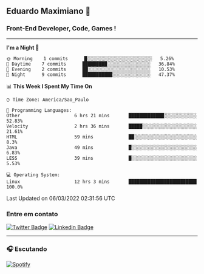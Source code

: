 ## Eduardo Maximiano 👋

### Front-End Developer, Code, Games !

---

<!--START_SECTION:waka-->
**I'm a Night 🦉** 

```text
🌞 Morning    1 commits      █░░░░░░░░░░░░░░░░░░░░░░░░   5.26% 
🌆 Daytime    7 commits      █████████░░░░░░░░░░░░░░░░   36.84% 
🌃 Evening    2 commits      ██░░░░░░░░░░░░░░░░░░░░░░░   10.53% 
🌙 Night      9 commits      ███████████░░░░░░░░░░░░░░   47.37%

```


📊 **This Week I Spent My Time On** 

```text
⌚︎ Time Zone: America/Sao_Paulo

💬 Programming Languages: 
Other                    6 hrs 21 mins       █████████████░░░░░░░░░░░░   52.83% 
Velocity                 2 hrs 36 mins       █████░░░░░░░░░░░░░░░░░░░░   21.61% 
HTML                     59 mins             ██░░░░░░░░░░░░░░░░░░░░░░░   8.3% 
Java                     49 mins             █░░░░░░░░░░░░░░░░░░░░░░░░   6.83% 
LESS                     39 mins             █░░░░░░░░░░░░░░░░░░░░░░░░   5.53%

💻 Operating System: 
Linux                    12 hrs 3 mins       █████████████████████████   100.0%

```


 Last Updated on 06/03/2022 02:31:56 UTC
<!--END_SECTION:waka-->

### Entre em contato

[![Twitter Badge](https://img.shields.io/badge/-@edmaxi-1ca0f1?style=flat-square&labelColor=1ca0f1&logo=twitter&logoColor=white&link=https://twitter.com/edmaxi)](https://twitter.com/edmaxi)
[![Linkedin Badge](https://img.shields.io/badge/-Eduardo_Maximiano-0077B5?style=flat-square&logo=Linkedin&logoColor=white&link=https://www.linkedin.com/in/maximiano-eduardo)](https://www.linkedin.com/in/maximiano-eduardo)

---

### 🎧 Escutando
[![Spotify](https://novatorem-sandy.vercel.app/api/spotify)](https://open.spotify.com/user/comgigo)
